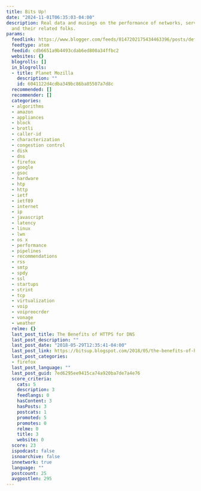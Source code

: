 ```yaml
---
title: Bits Up!
date: "2024-11-01T06:35:03-04:00"
description: Real data and musings on the performance of networks, servers, protocols,
  and their related folks.
params:
  feedlink: https://www.blogger.com/feeds/8147202175434463396/posts/default/-/firefox
  feedtype: atom
  feedid: cdb6651a9b4493cdab6ed800a34ffbc2
  websites: {}
  blogrolls: []
  in_blogrolls:
  - title: Planet Mozilla
    description: ""
    id: 6041122d4cdba349bc86ba85507a7d8c
  recommended: []
  recommender: []
  categories:
  - algorithms
  - amazon
  - appliances
  - block
  - brotli
  - caller-id
  - characterization
  - congestion control
  - disk
  - dns
  - firefox
  - google
  - gsoc
  - hardware
  - htp
  - http
  - ietf
  - ietf89
  - internet
  - ip
  - javascript
  - latency
  - linux
  - lwn
  - os x
  - performance
  - pipelines
  - recommendations
  - rss
  - smtp
  - spdy
  - ssl
  - startups
  - strint
  - tcp
  - virtualization
  - voip
  - voipreocrder
  - vonage
  - weather
  relme: {}
  last_post_title: The Benefits of HTTPS for DNS
  last_post_description: ""
  last_post_date: "2018-05-29T12:35:41-04:00"
  last_post_link: https://bitsup.blogspot.com/2018/05/the-benefits-of-https-for-dns.html
  last_post_categories:
  - firefox
  last_post_language: ""
  last_post_guid: 7ed6295ee9415ca74a920ba7de7a4e76
  score_criteria:
    cats: 5
    description: 3
    feedlangs: 0
    hasContent: 3
    hasPosts: 3
    postcats: 1
    promoted: 5
    promotes: 0
    relme: 0
    title: 3
    website: 0
  score: 23
  ispodcast: false
  isnoarchive: false
  innetwork: true
  language: ""
  postcount: 25
  avgpostlen: 295
---
```

